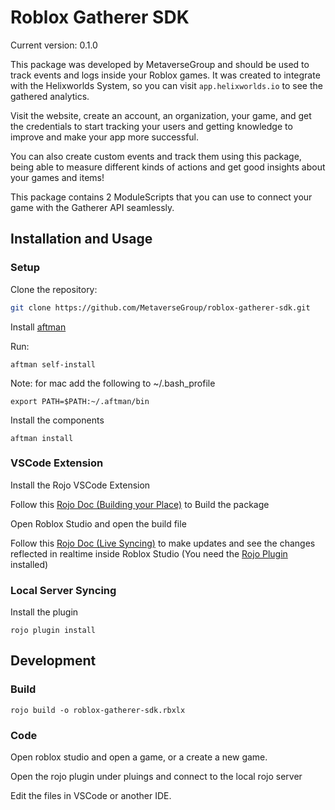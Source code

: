 # Roblox Gatherer SDK

Current version: 0.1.0

This package was developed by MetaverseGroup and should be used to track events and logs inside your Roblox games. It was created to integrate with the Helixworlds System, so you can visit `app.helixworlds.io` to see the gathered analytics.

Visit the website, create an account, an organization, your game, and get the credentials to start tracking your users and getting knowledge to improve and make your app more successful.

You can also create custom events and track them using this package, being able to measure different kinds of actions and get good insights about your games and items!

This package contains 2 ModuleScripts that you can use to connect your game with the Gatherer API seamlessly.

## Installation and Usage

### Setup

Clone the repository:

   ```bash
   git clone https://github.com/MetaverseGroup/roblox-gatherer-sdk.git
   ```

Install [aftman](https://github.com/LPGhatguy/aftman)

Run:

```
aftman self-install
```

Note: for mac add the following to ~/.bash_profile

```
export PATH=$PATH:~/.aftman/bin
```

Install the components

```
aftman install
```

### VSCode Extension

Install the Rojo VSCode Extension

Follow this [Rojo Doc (Building your Place)](https://rojo.space/docs/v7/getting-started/new-game/#building-your-place) to Build the package

Open Roblox Studio and open the build file

Follow this [Rojo Doc (Live Syncing)](https://rojo.space/docs/v7/getting-started/new-game/#live-syncing-into-studio) to make updates and see the changes reflected in realtime inside Roblox Studio (You need the [Rojo Plugin](https://create.roblox.com/store/asset/13916111004/Rojo?externalSource=www) installed)

### Local Server Syncing

Install the plugin

```
rojo plugin install
```

## Development

### Build 

```
rojo build -o roblox-gatherer-sdk.rbxlx
```

### Code

Open roblox studio and open a game, or a create a new game.

Open the rojo plugin under pluings and connect to the local rojo server

Edit the files in VSCode or another IDE.

